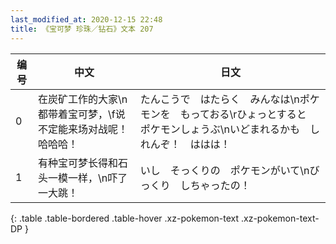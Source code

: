 ```yaml
---
last_modified_at: 2020-12-15 22:48
title: 《宝可梦 珍珠／钻石》文本 207
---
```

| 编号 | 中文 | 日文 |
| ---- | ---- | ---- |
| 0 | 在炭矿工作的大家\n都带着宝可梦，\f说不定能来场对战呢！哈哈哈！ | たんこうで　はたらく　みんなは\nポケモンを　もっておる\rひょっとすると　ポケモンしょうぶ\nいどまれるかも　しれんぞ！　ははは！ |
| 1 | 有种宝可梦长得和石头一模一样，\n吓了一大跳！ | いし　そっくりの　ポケモンがいて\nびっくり　しちゃったの！ |
{: .table .table-bordered .table-hover .xz-pokemon-text .xz-pokemon-text-DP }